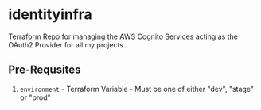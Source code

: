 # identityinfra
Terraform Repo for managing the AWS Cognito Services acting as the OAuth2 Provider for all my projects.

## Pre-Requsites
1. `environment` - Terraform Variable - Must be one of either "dev", "stage" or "prod"